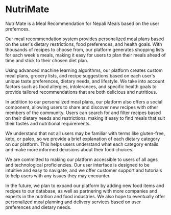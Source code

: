 # NutriMate
 NutriMate is a Meal Recommendation for Nepali Meals  based on the user prefernces.

Our meal recommendation system provides personalized meal plans based on the user's dietary restrictions, food preferences, and health goals. With thousands of recipes to choose from, our platform generates shopping lists for each week's meals, making it easy for users to plan their meals ahead of time and stick to their chosen diet plan.

Using advanced machine learning algorithms, our platform creates custom meal plans, grocery lists, and recipe suggestions based on each user's unique taste preferences, dietary needs, and lifestyle. We take into account factors such as food allergies, intolerances, and specific health goals to provide tailored recommendations that are both delicious and nutritious.

In addition to our personalized meal plans, our platform also offers a social component, allowing users to share and discover new recipes with other members of the community. Users can search for and filter recipes based on their dietary needs and restrictions, making it easy to find meals that suit their tastes and nutritional requirements.

We understand that not all users may be familiar with terms like gluten-free, keto, or paleo, so we provide a brief explanation of each dietary category on our platform. This helps users understand what each category entails and make more informed decisions about their food choices.

We are committed to making our platform accessible to users of all ages and technological proficiencies. Our user interface is designed to be intuitive and easy to navigate, and we offer customer support and tutorials to help users with any issues they may encounter.

In the future, we plan to expand our platform by adding new food items and recipes to our database, as well as partnering with more companies and experts in the nutrition and food industries. We also hope to eventually offer personalized meal planning and delivery services based on user preferences and dietary needs.




